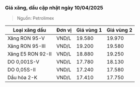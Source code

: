 
### Giá xăng, dầu cập nhật ngày 10/04/2025
> Nguồn: Petrolimex

| Loại xăng dầu     | Đơn vị | Giá vùng 1 | Giá vùng 2 |
|-------------------|--------|------------|------------|
| Xăng RON 95-V     | VND/L  |     19.580 |     19.970 |
| Xăng RON 95-III   | VND/L  |     19.200 |     19.580 |
| Xăng E5 RON 92-II | VND/L  |     18.880 |     19.250 |
| DO 0,001S-V       | VND/L  |     17.780 |     18.130 |
| DO 0,05S-II       | VND/L  |     17.240 |     17.580 |
| Dầu hỏa 2-K       | VND/L  |     17.410 |     17.750 |
